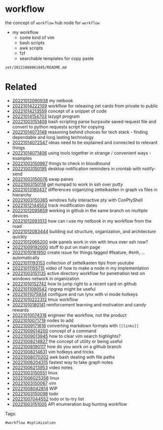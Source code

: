 # workflow

the concept of `workflow`
hub node for `workflow`

- my workflow
  - some kind of vim
  - bash scripts
  - awk scripts
  - fzf
  - searchable templates for copy paste

` zet/20221008061845/README.md `

# Related

- [20221012090938](/zet/20221012090938/README.md) my netbook
- [20221014222109](/zet/20221014222109/README.md) workflow for releasing zet cards from private to public
- [20221014213559](/zet/20221014213559/README.md) concept of a snippet of code
- [20221014154703](/zet/20221014154703/README.md) lazygit program
- [20221003151408](/zet/20221003151408/README.md) bash scripting parse burpsuite saved request file and convert to python requests script for copying
- [20221014073148](/zet/20221014073148/README.md) reasoning behind choices for tech stack - finding dependable and long lasting technology
- [20221014072547](/zet/20221014072547/README.md) ideas need to be explained and connected to relevant things
- [20221014071406](/zet/20221014071406/README.md) using tools together in strange / convenient ways - examples
- [20221003150967](/zet/20221003150967/README.md) things to check in bloodhound
- [20221003150195](/zet/20221003150195/README.md) desktop notification reminders in crontab with notify-send
- [20221003150076](/zet/20221003150076/README.md) swap panes
- [20221003150118](/zet/20221003150118/README.md) get numpad to work in ssh over putty
- [20221013180437](/zet/20221013180437/README.md) differences organizing zettelkasten in graph vs files in hierarchy
- [20221003150365](/zet/20221003150365/README.md) windows fully interactive pty with ConPtyShell
- [20221012144502](/zet/20221012144502/README.md) track modification dates
- [20221012095659](/zet/20221012095659/README.md) working in github in the same branch on multiple devices
- [20221012093513](/zet/20221012093513/README.md) how can i use my netbook in my workflow from the road
- [20221012083444](/zet/20221012083444/README.md) building out structure, organization, and architecture quickly
- [20221012065200](/zet/20221012065200/README.md) side panels work in vim with tmux over ssh now?
- [20221009192000](/zet/20221009192000/README.md) stuff to put on main page
- [20221010161950](/zet/20221010161950/README.md) create issue for things tagged #feature, #enh, ... automatically
- [20221011193153](/zet/20221011193153/README.md) collection of zettelkasten tips from youtube
- [20221011155715](/zet/20221011155715/README.md) video of how to make a node in my implementation
- [20221003151135](/zet/20221003151135/README.md) active directory  workflow for penetration test on windows network in organization
- [20221010152742](/zet/20221010152742/README.md) how to jump right to a recent card on github
- [20221011090542](/zet/20221011090542/README.md) ripgrep might be useful
- [20221011075934](/zet/20221011075934/README.md) configure and run lynx with vi mode hotkeys
- [20221010222312](/zet/20221010222312/README.md) tmux workflow
- [20221010180141](/zet/20221010180141/README.md) reinforcement learning and motivation and candy rewards
- [20221010074318](/zet/20221010074318/README.md) engineer the workflow, not the product
- [20221010071719](/zet/20221010071719/README.md) nodes to add
- [20221009171616](/zet/20221009171616/README.md) converting markdown formats with `[[links]]`
- [20221009014200](/zet/20221009014200/README.md) concept of a command
- [20221009013945](/zet/20221009013945/README.md) how to clear vim search highlights?
- [20221008214827](/zet/20221008214827/README.md) the concept of utility or being useful
- [20221008190117](/zet/20221008190117/README.md) how do you work on a github branch
- [20221008214631](/zet/20221008214631/README.md) vim hotkeys and tricks
- [20221008070202](/zet/20221008070202/README.md) awk bash dealing with file paths
- [20221006204315](/zet/20221006204315/README.md) fastest way to take graph notes
- [20221006213953](/zet/20221006213953/README.md) video notes
- [20221003150551](/zet/20221003150551/README.md) linux
- [20221006025356](/zet/20221006025356/README.md) linux
- [20221003150067](/zet/20221003150067/README.md) vim
- [20221008042814](/zet/20221008042814/README.md) WIP
- [20221003150098](/zet/20221003150098/README.md) todo
- [20221007044552](/zet/20221007044552/README.md) todo or to-try list
- [20221003151005](/zet/20221003151005/README.md) API enumeration bug hunting workflow

Tags:

    #workflow #optimization
